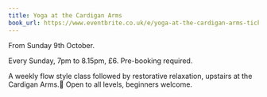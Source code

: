 ```yaml
---
title: Yoga at the Cardigan Arms
book_url: https://www.eventbrite.co.uk/e/yoga-at-the-cardigan-arms-tickets-425123213977
---
```

From Sunday 9th October.

Every Sunday, 7pm to 8.15pm, £6. Pre-booking required.

A weekly flow style class followed by restorative relaxation, upstairs at the Cardigan Arms.
Open to all levels, beginners welcome.
